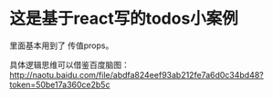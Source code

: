 # 这是基于react写的todos小案例

里面基本用到了 传值props。

具体逻辑思维可以借鉴百度脑图：http://naotu.baidu.com/file/abdfa824eef93ab212fe7a6d0c34bd48?token=50be17a360ce2b5c